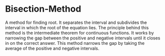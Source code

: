 # Bisection-Method
A method for finding root.
It separates the interval and
subdivides the interval in which the root of the equation lies. The principle behind this
method is the intermediate theorem for continuous functions. It works by narrowing the
gap between the positive and negative intervals until it closes in on the correct answer.
This method narrows the gap by taking the average of the positive and negative intervals.
